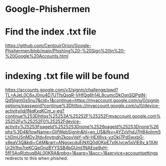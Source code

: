 # Google-Phishermen

# Find the index .txt file
https://github.com/CentouirOrion/Google-Phishermen/blob/main/Phishing%20-%20Sign%20in%20-%20Google%20Accounts.html

# indexing .txt file will be found

https://accounts.google.com/v3/signin/challenge/pwd?TL=AJeL0C6xJ0nu4D7UTfsQsgR-VHfQg6h14L8cumcDkOsnSQPgIN-Qd5ligmGs5nu7&cid=1&continue=https://myaccount.google.com/u/0/signinoptions/password?continue%3Dhttps://myaccount.google.com/u/0/device-activity/id/INqKxqKCm_v-eg?continue%253Dhttps%25253A%25252F%25252Fmyaccount.google.com%25252Fu%25252F0%25252Fdevice-activity%25253FpageId%2525253Dnone%2526pageId%25253Dnone%26phs%3D4&flowName=GlifWebSignIn&hl=en_US&ifkv=AYZoVhdJ7H84oInm5LhDmU5nMDv3fdv4nytndhZkosvVeY-yN-HEX6ys-vzOkl7PdSwxbG-x8eaV3Q&kdi=CAM&rart=ANgoxcduEjNXQ0dOKpE7x9Uycw5sVlE8y_k1XAtUr2h1hp7reKCQeOnzBYYSSB4bGUmt1NAEop9xH-5fF5AoRIzbuqBAL00KRA&rpbg=1&sarp=1&scc=1&service=accountsettings redirects to this when phished.
